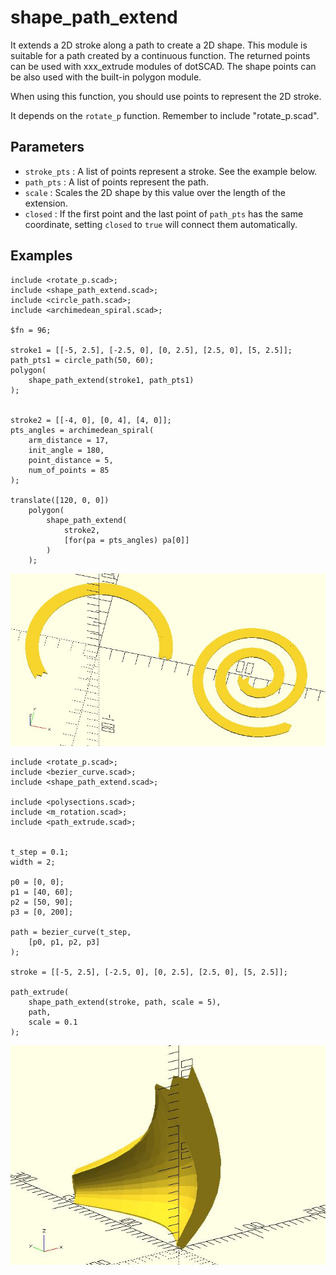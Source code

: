 # shape_path_extend

It extends a 2D stroke along a path to create a 2D shape. This module is suitable for a path created by a continuous function. The returned points can be used with xxx_extrude modules of dotSCAD. The shape points can be also used with the built-in polygon module.

When using this function, you should use points to represent the 2D stroke. 

It depends on the `rotate_p` function. Remember to include "rotate_p.scad".

## Parameters

- `stroke_pts` : A list of points represent a stroke. See the example below.
- `path_pts` : A list of points represent the path.
- `scale` : Scales the 2D shape by this value over the length of the extension.
- `closed` : If the first point and the last point of `path_pts` has the same coordinate, setting `closed` to `true` will connect them automatically.

## Examples

	include <rotate_p.scad>;
	include <shape_path_extend.scad>;
	include <circle_path.scad>;
	include <archimedean_spiral.scad>;
	
	$fn = 96;
	
	stroke1 = [[-5, 2.5], [-2.5, 0], [0, 2.5], [2.5, 0], [5, 2.5]];
	path_pts1 = circle_path(50, 60);
    polygon(
	    shape_path_extend(stroke1, path_pts1)
    );
    
	
	stroke2 = [[-4, 0], [0, 4], [4, 0]];
	pts_angles = archimedean_spiral(
	    arm_distance = 17,
	    init_angle = 180,
	    point_distance = 5,
	    num_of_points = 85 
	); 
	
	translate([120, 0, 0]) 
	    polygon(
            shape_path_extend(
	            stroke2, 
	            [for(pa = pts_angles) pa[0]]
	        )
        );

![shape_path_extend](images/lib-shape_path_extend-1.JPG)

	include <rotate_p.scad>;
	include <bezier_curve.scad>;
	include <shape_path_extend.scad>;

	include <polysections.scad>;
    include <m_rotation.scad>;
	include <path_extrude.scad>;
		
		
	t_step = 0.1;
	width = 2;

	p0 = [0, 0];
	p1 = [40, 60];
	p2 = [50, 90];
	p3 = [0, 200];

	path = bezier_curve(t_step, 
		[p0, p1, p2, p3]
	);

	stroke = [[-5, 2.5], [-2.5, 0], [0, 2.5], [2.5, 0], [5, 2.5]];

	path_extrude(
		shape_path_extend(stroke, path, scale = 5), 
		path,
		scale = 0.1
	);

![shape_path_extend](images/lib-shape_path_extend-2.JPG)